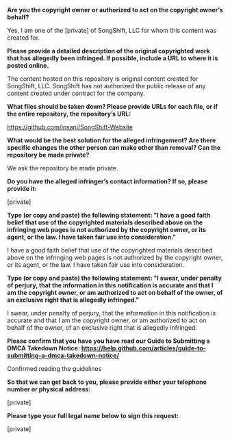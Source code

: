 **Are you the copyright owner or authorized to act on the copyright owner’s behalf?**  
  
Yes, I am one of the [private] of SongShift, LLC for whom this content was created for.  
  
**Please provide a detailed description of the original copyrighted work that has allegedly been infringed. If possible, include a URL to where it is posted online.**  
  
The content hosted on this repository is original content created for SongShift, LLC. SongShift has not authorized the public release of any content created under contract for the company.  
  
**What files should be taken down? Please provide URLs for each file, or if the entire repository, the repository’s URL:**  
  
https://github.com/insanj/SongShift-Website  
  
**What would be the best solution for the alleged infringement? Are there specific changes the other person can make other than removal? Can the repository be made private?**  
  
We ask the repository be made private.  
  
**Do you have the alleged infringer’s contact information? If so, please provide it:**  
  
[private]  

**Type (or copy and paste) the following statement: "I have a good faith belief that use of the copyrighted materials described above on the infringing web pages is not authorized by the copyright owner, or its agent, or the law. I have taken fair use into consideration."**  
  
I have a good faith belief that use of the copyrighted materials described above on the infringing web pages is not authorized by the copyright owner, or its agent, or the law. I have taken fair use into consideration.  
  
**Type (or copy and paste) the following statement: "I swear, under penalty of perjury, that the information in this notification is accurate and that I am the copyright owner, or am authorized to act on behalf of the owner, of an exclusive right that is allegedly infringed."**  
  
I swear, under penalty of perjury, that the information in this notification is accurate and that I am the copyright owner, or am authorized to act on behalf of the owner, of an exclusive right that is allegedly infringed.  
  
**Please confirm that you have you have read our Guide to Submitting a DMCA Takedown Notice: https://help.github.com/articles/guide-to-submitting-a-dmca-takedown-notice/**  
  
Confirmed reading the guidelines  
  
**So that we can get back to you, please provide either your telephone number or physical address:**  
  
[private]  

**Please type your full legal name below to sign this request:**  
  
[private]  
